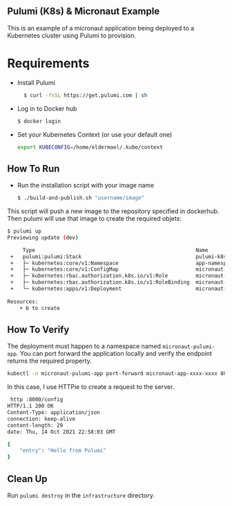## Pulumi (K8s) & Micronaut Example

This is an example of a micronaut application being deployed to a
Kubernetes cluster using Pulumi to provision.

# Requirements

- Install Pulumi
  ```bash
    $ curl -fsSL https://get.pulumi.com | sh
  ```
  
- Log in to Docker hub
  ```bash
  $ docker login
  ```

- Set your Kubernetes Context (or use your default one)
  ```bash
  export KUBECONFIG=/home/eldermael/.kube/context
  ```

## How To Run

- Run the installation script with your image name

  ```bash
  $ ./build-and-publish.sh "username/image"
  ```
  
This script will push a new image to the repository specified in dockerhub.
Then pulumi will use that image to create the required objets:

```bash
$ pulumi up
Previewing update (dev)

     Type                                                    Name                      Plan       
 +   pulumi:pulumi:Stack                                     pulumi-k8s-app-dev        create     
 +   ├─ kubernetes:core/v1:Namespace                         app-namespace             create     
 +   ├─ kubernetes:core/v1:ConfigMap                         micronaut-configmap       create     
 +   ├─ kubernetes:rbac.authorization.k8s.io/v1:Role         micronaut-configmap-role  create     
 +   ├─ kubernetes:rbac.authorization.k8s.io/v1:RoleBinding  micronaut-rolebinding     create     
 +   └─ kubernetes:apps/v1:Deployment                        micronaut-app             create     
 
Resources:
    + 6 to create

```

## How To Verify

The deployment must happen to a namespace named `micronaut-pulumi-app`. You
can port forward the application locally and verify the endpoint returns
the required property.

```bash
kubectl -n micronaut-pulumi-app port-forward micronaut-app-xxxx-xxxx 8080
```

In this case, I use HTTPie to create a request to the server.

```bash
 http :8080/config
HTTP/1.1 200 OK
Content-Type: application/json
connection: keep-alive
content-length: 29
date: Thu, 14 Oct 2021 22:58:03 GMT

{
    "entry": "Hello from Pulumi"
}
```

## Clean Up

Run `pulumi destroy` in the `infrastructure` directory.